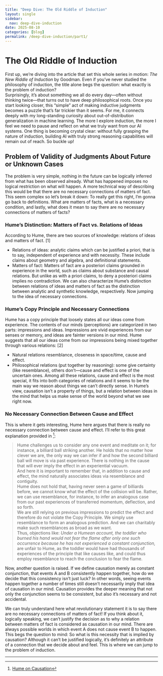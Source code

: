 ```yaml
---
title: "Deep Dive: The Old Riddle of Induction"
layout: single
sidebar:
  nav: deep-dive-induction
date: 2025-08-10
categories: [blog]
permalink: /deep-dive-induction/part1/
---
```

# The Old Riddle of Induction

First up, we’re diving into the article that set this whole series in motion: *The New Riddle of Induction* by Goodman. Even if you’ve never studied the philosophy of induction, the title alone begs the question: what exactly is the problem of induction?  
Surprisingly, it’s about something we all do every day—often without thinking twice—that turns out to have deep philosophical roots. Once you start looking closer, this “simple” act of making inductive judgments becomes a puzzle that’s far trickier than it seems.
For me, it connects deeply with my long-standing curiosity about out-of-distribution generalization in machine learning. The more I explore induction, the more I feel we need to pause and reflect on what we truly want from our AI systems. One thing is becoming crystal clear: without fully grasping the nature of induction, building AI with truly strong reasoning capabilities will remain out of reach. So buckle up!


## Problem of Validity of Judgments About Future or Unknown Cases

The problem is very simple, nothing in the future can be logically inferred from what has been observed already. What has happened imposes no logical restriction on what will happen. A more technical way of describing this would be that there are no necessary connections of matters of fact. This seem complex so let’s break it down:
To really get this right, I’m gonna go back to definitions. What are matters of facts, what is a necessary condition, and lastly, what does it mean to say there are no necessary connections of matters of facts?


### Hume’s Distinction: Matters of Fact vs. Relations of Ideas

According to Hume, there are two sources of knowledge: relations of ideas and matters of fact. [1]
- Relations of ideas: analytic claims which can be justified a priori, that is to say, independent of experience and with necessity. These include claims about geometry and algebra, and definitional statements.
- Matters of fact: Matters of fact are a posteriori claims grounded in experience in the world, such as claims about substance and causal relations. But unlike as with a priori claims, to deny a posteriori claims implies no contradiction.
We can also characterize Hume’s distinction between relations of ideas and matters of fact as the distinction between analytic and synthetic knowledge, respectively.
Now jumping to the idea of necessary connections.


### Hume’s Copy Principle and Necessary Connections

Hume has a copy principle that loosely states all our ideas come from experience. The contents of our minds (perceptions) are categorized in two parts: impressions and ideas. Impressions are vivid experiences from our senses or memory, and ideas are fainter versions in our mind. Hume suggests that all our ideas come from our impressions being mixed together through various relations: [2]
- Natural relations resemblance, closeness in space/time, cause and effect.
- Philosophical relations (put together by reasoning): some give certainty (like resemblance), others don’t—cause and effect is one of the uncertain ones.
Among all these relations, cause and effect is the most special, it fits into both categories of relations and it seems to be the main way we reason about things we can’t directly sense. In Hume’s view, causation isn’t a property of things, but a relation between ideas in the mind that helps us make sense of the world beyond what we see right now.

### No Necessary Connection Between Cause and Effect

This is where it gets interesting, Hume here argues that there is really no necessary connection between cause and effect. I’ll refer to this great explanation provided in [^2]:

> Hume challenges us to consider any one event and meditate on it; for instance, a billiard ball striking another. He holds that no matter how clever we are, the only way we can infer if and how the second billiard ball will move is via past experience. There is nothing in the cause that will ever imply the effect in an experiential vacuum.  
> And here it is important to remember that, in addition to cause and effect, the mind naturally associates ideas via resemblance and contiguity.  
> Hume does not hold that, having never seen a game of billiards before, we cannot know what the effect of the collision will be. Rather, we can use resemblance, for instance, to infer an analogous case from our past experiences of transferred momentum, deflection, and so forth.  
> We are still relying on previous impressions to predict the effect and therefore do not violate the Copy Principle. We simply use resemblance to form an analogous prediction. And we can charitably make such resemblances as broad as we want.  
> Thus, objections like: *Under a Humean account, the toddler who burned his hand would not fear the flame after only one such occurrence because he has not experienced a constant conjunction,* are unfair to Hume, as the toddler would have had thousands of experiences of the principle that like causes like, and could thus employ resemblance to reach the conclusion to fear the flame.

Now, another question is raised. If we define causation merely as constant conjunction, that events A and B consistently happen together, how do we decide that this consistency isn’t just luck? In other words, seeing events happen together a number of times still doesn’t necessarily imply that idea of causation in our mind. Causation provides the deeper meaning that not only the conjunction seems to be consistent, but also it’s necessary and not accidental.

We can truly understand here what revolutionary statement it is to say there are no necessary connections of matters of fact! If you think about it, logically speaking, we can’t justify the decision as to why a relation between matters of fact is considered as causation in our mind. There are always possible worlds in which event A does not cause event B to happen. This begs the question to mind: So what is this necessity that is implied by causation? Although it can’t be justified logically, it’s definitely an attribute of a connection that we decide about and feel. This is where we can jump to the problem of induction. 

---

[^1]: [Exploring Hume’s Distinction Between Relations of Ideas and Matters of Fact](https://michaelrobertcaditz.medium.com/exploring-humes-distinction-between-relations-of-ideas-and-matters-of-fact-the-devil-is-in-the-5e975624f2a6)  
[^2]: [Hume on Causation](https://iep.utm.edu/hume-causation/#H1)

